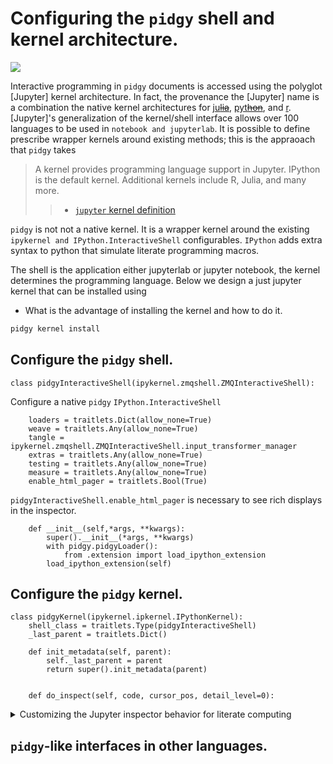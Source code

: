 # Configuring the `pidgy` shell and kernel architecture.

![](https://jupyter.readthedocs.io/en/latest/_images/other_kernels.png)

Interactive programming in `pidgy` documents is accessed using the polyglot
[Jupyter] kernel architecture. In fact, the provenance the [Jupyter]
name is a combination the native kernel architectures for
[ju~~lia~~][julia], [pyt~~hon~~][python], and [r]. [Jupyter]'s
generalization of the kernel/shell interface allows
over 100 languages to be used in `notebook and jupyterlab`.
It is possible to define prescribe wrapper kernels around existing
methods; this is the appraoach that `pidgy` takes

> A kernel provides programming language support in Jupyter. IPython is the default kernel. Additional kernels include R, Julia, and many more.
>
> > - [`jupyter` kernel definition](https://jupyter.readthedocs.io/en/latest/glossary.html#term-kernel)

`pidgy` is not not a native kernel. It is a wrapper kernel around the
existing `ipykernel and IPython.InteractiveShell` configurables.
`IPython` adds extra syntax to python that simulate literate programming
macros.

<!--

    import jupyter_client, IPython, ipykernel.ipkernel, ipykernel.kernelapp, pidgy, traitlets, pidgy, traitlets, ipykernel.kernelspec, ipykernel.zmqshell, pathlib, traitlets

-->

The shell is the application either jupyterlab or jupyter notebook, the kernel
determines the programming language. Below we design a just jupyter kernel that
can be installed using

- What is the advantage of installing the kernel and how to do it.

```bash
pidgy kernel install
```

## Configure the `pidgy` shell.

    class pidgyInteractiveShell(ipykernel.zmqshell.ZMQInteractiveShell):

Configure a native `pidgy` `IPython.InteractiveShell`

        loaders = traitlets.Dict(allow_none=True)
        weave = traitlets.Any(allow_none=True)
        tangle = ipykernel.zmqshell.ZMQInteractiveShell.input_transformer_manager
        extras = traitlets.Any(allow_none=True)
        testing = traitlets.Any(allow_none=True)
        measure = traitlets.Any(allow_none=True)
        enable_html_pager = traitlets.Bool(True)

`pidgyInteractiveShell.enable_html_pager` is necessary to see rich displays in
the inspector.

        def __init__(self,*args, **kwargs):
            super().__init__(*args, **kwargs)
            with pidgy.pidgyLoader():
                from .extension import load_ipython_extension
            load_ipython_extension(self)

## Configure the `pidgy` kernel.

    class pidgyKernel(ipykernel.ipkernel.IPythonKernel):
        shell_class = traitlets.Type(pidgyInteractiveShell)
        _last_parent = traitlets.Dict()

        def init_metadata(self, parent):
            self._last_parent = parent
            return super().init_metadata(parent)


        def do_inspect(self, code, cursor_pos, detail_level=0):

<details><summary>Customizing the Jupyter inspector behavior for literate computing</summary><p>
When we have access to the kernel class it is possible to customize
a number of interactive shell features.   The do inspect function
adds some features to `jupyter`'s  inspection behavior when working in 
`pidgy`.
</p><pre></code>

            object = {'found': False}
            if code[:cursor_pos][-3:] == '!!!':
                object = {'found': True, 'data': {'text/markdown': self.shell.weave.format_markdown(code[:cursor_pos-3]+code[cursor_pos:])}}
            else:
                try:
                    object = super().do_inspect(code, cursor_pos, detail_level=0)
                except: ...

            if not object['found']:

Simulate finding an object and return a preview of the markdown.

                object['found'] = True
                line, offset = IPython.utils.tokenutil.line_at_cursor(code, cursor_pos)
                lead = code[:cursor_pos]
                col = cursor_pos - offset


                code = F"""<code>·L{
                    len(lead.splitlines()) + int(not(col))
                },C{col + 1}</code><br/>\n\n""" + code[:cursor_pos]+'·'+('' if col else '<br/>\n')+code[cursor_pos:]

                object['data'] = {'text/markdown': code}

We include the line number and cursor position to enrich the connection between
the inspector and the source code displayed on another part of the screen.

            return object
        ...

</details>

## `pidgy`-like interfaces in other languages.

[julia]: #
[r]: #
[python]: #

